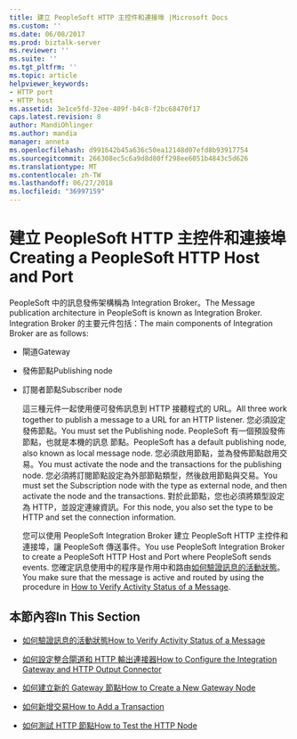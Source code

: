```yaml
---
title: 建立 PeopleSoft HTTP 主控件和連接埠 |Microsoft Docs
ms.custom: ''
ms.date: 06/08/2017
ms.prod: biztalk-server
ms.reviewer: ''
ms.suite: ''
ms.tgt_pltfrm: ''
ms.topic: article
helpviewer_keywords:
- HTTP port
- HTTP host
ms.assetid: 3e1ce5fd-32ee-409f-b4c8-f2bc68470f17
caps.latest.revision: 8
author: MandiOhlinger
ms.author: mandia
manager: anneta
ms.openlocfilehash: d991642b45a636c50ea12148d07efd8b93917754
ms.sourcegitcommit: 266308ec5c6a9d8d80ff298ee6051b4843c5d626
ms.translationtype: MT
ms.contentlocale: zh-TW
ms.lasthandoff: 06/27/2018
ms.locfileid: "36997159"
---
```

# <a name="creating-a-peoplesoft-http-host-and-port"></a><span data-ttu-id="87bb3-102">建立 PeopleSoft HTTP 主控件和連接埠</span><span class="sxs-lookup"><span data-stu-id="87bb3-102">Creating a PeopleSoft HTTP Host and Port</span></span>
<span data-ttu-id="87bb3-103">PeopleSoft 中的訊息發佈架構稱為 Integration Broker。</span><span class="sxs-lookup"><span data-stu-id="87bb3-103">The Message publication architecture in PeopleSoft is known as Integration Broker.</span></span> <span data-ttu-id="87bb3-104">Integration Broker 的主要元件包括：</span><span class="sxs-lookup"><span data-stu-id="87bb3-104">The main components of Integration Broker are as follows:</span></span>  
  
- <span data-ttu-id="87bb3-105">閘道</span><span class="sxs-lookup"><span data-stu-id="87bb3-105">Gateway</span></span>  
  
- <span data-ttu-id="87bb3-106">發佈節點</span><span class="sxs-lookup"><span data-stu-id="87bb3-106">Publishing node</span></span>  
  
- <span data-ttu-id="87bb3-107">訂閱者節點</span><span class="sxs-lookup"><span data-stu-id="87bb3-107">Subscriber node</span></span>  
  
  <span data-ttu-id="87bb3-108">這三種元件一起使用便可發佈訊息到 HTTP 接聽程式的 URL。</span><span class="sxs-lookup"><span data-stu-id="87bb3-108">All three work together to publish a message to a URL for an HTTP listener.</span></span> <span data-ttu-id="87bb3-109">您必須設定發佈節點。</span><span class="sxs-lookup"><span data-stu-id="87bb3-109">You must set the Publishing node.</span></span> <span data-ttu-id="87bb3-110">PeopleSoft 有一個預設發佈節點，也就是本機的訊息 節點。</span><span class="sxs-lookup"><span data-stu-id="87bb3-110">PeopleSoft has a default publishing node, also known as local message node.</span></span> <span data-ttu-id="87bb3-111">您必須啟用節點，並為發佈節點啟用交易。</span><span class="sxs-lookup"><span data-stu-id="87bb3-111">You must activate the node and the transactions for the publishing node.</span></span> <span data-ttu-id="87bb3-112">您必須將訂閱節點設定為外部節點類型，然後啟用節點與交易。</span><span class="sxs-lookup"><span data-stu-id="87bb3-112">You must set the Subscription node with the type as external node, and then activate the node and the transactions.</span></span> <span data-ttu-id="87bb3-113">對於此節點，您也必須將類型設定為 HTTP，並設定連線資訊。</span><span class="sxs-lookup"><span data-stu-id="87bb3-113">For this node, you also set the type to be HTTP and set the connection information.</span></span>  
  
  <span data-ttu-id="87bb3-114">您可以使用 PeopleSoft Integration Broker 建立 PeopleSoft HTTP 主控件和連接埠，讓 PeopleSoft 傳送事件。</span><span class="sxs-lookup"><span data-stu-id="87bb3-114">You use PeopleSoft Integration Broker to create a PeopleSoft HTTP Host and Port where PeopleSoft sends events.</span></span> <span data-ttu-id="87bb3-115">您確定訊息使用中的程序是作用中和路由[如何驗證訊息的活動狀態](../core/how-to-verify-activity-status-of-a-message.md)。</span><span class="sxs-lookup"><span data-stu-id="87bb3-115">You make sure that the message is active and routed by using the procedure in [How to Verify Activity Status of a Message](../core/how-to-verify-activity-status-of-a-message.md).</span></span>  
  
## <a name="in-this-section"></a><span data-ttu-id="87bb3-116">本節內容</span><span class="sxs-lookup"><span data-stu-id="87bb3-116">In This Section</span></span>  
  
-   [<span data-ttu-id="87bb3-117">如何驗證訊息的活動狀態</span><span class="sxs-lookup"><span data-stu-id="87bb3-117">How to Verify Activity Status of a Message</span></span>](../core/how-to-verify-activity-status-of-a-message.md)  
  
-   [<span data-ttu-id="87bb3-118">如何設定整合閘道和 HTTP 輸出連接器</span><span class="sxs-lookup"><span data-stu-id="87bb3-118">How to Configure the Integration Gateway and HTTP Output Connector</span></span>](../core/how-to-configure-the-integration-gateway-and-http-output-connector.md)  
  
-   [<span data-ttu-id="87bb3-119">如何建立新的 Gateway 節點</span><span class="sxs-lookup"><span data-stu-id="87bb3-119">How to Create a New Gateway Node</span></span>](../core/how-to-create-a-new-gateway-node.md)  
  
-   [<span data-ttu-id="87bb3-120">如何新增交易</span><span class="sxs-lookup"><span data-stu-id="87bb3-120">How to Add a Transaction</span></span>](../core/how-to-add-a-transaction.md)  
  
-   [<span data-ttu-id="87bb3-121">如何測試 HTTP 節點</span><span class="sxs-lookup"><span data-stu-id="87bb3-121">How to Test the HTTP Node</span></span>](../core/how-to-test-the-http-node.md)